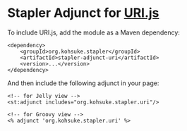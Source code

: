 Stapler Adjunct for [URI.js](http://medialize.github.com/URI.js/)
=========================

To include URI.js, add the module as a Maven dependency:

    <dependency>
        <groupId>org.kohsuke.stapler</groupId>
        <artifactId>stapler-adjunct-uri</artifactId>
        <version>...</version>
    </dependency>

And then include the following adjunct in your page:

    <!-- for Jelly view -->
    <st:adjunct includes="org.kohsuke.stapler.uri"/>

    <!-- for Groovy view -->
    <% adjunct 'org.kohsuke.stapler.uri' %>

